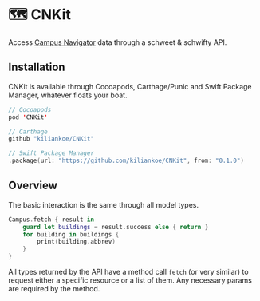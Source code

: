 # 🗺 CNKit

Access [Campus Navigator](https://navigator.tu-dresden.de) data through a schweet & schwifty API.



## Installation

CNKit is available through Cocoapods, Carthage/Punic and Swift Package Manager, whatever floats your boat.

```swift
// Cocoapods
pod 'CNKit'

// Carthage
github "kiliankoe/CNKit"

// Swift Package Manager
.package(url: "https://github.com/kiliankoe/CNKit", from: "0.1.0")
```



## Overview

The basic interaction is the same through all model types.

```swift
Campus.fetch { result in
    guard let buildings = result.success else { return }
    for building in buildings {
        print(building.abbrev)
    }
}
```

All types returned by the API have a method call `fetch` (or very similar) to request either a specific resource or a list of them. Any necessary params are required by the method.
